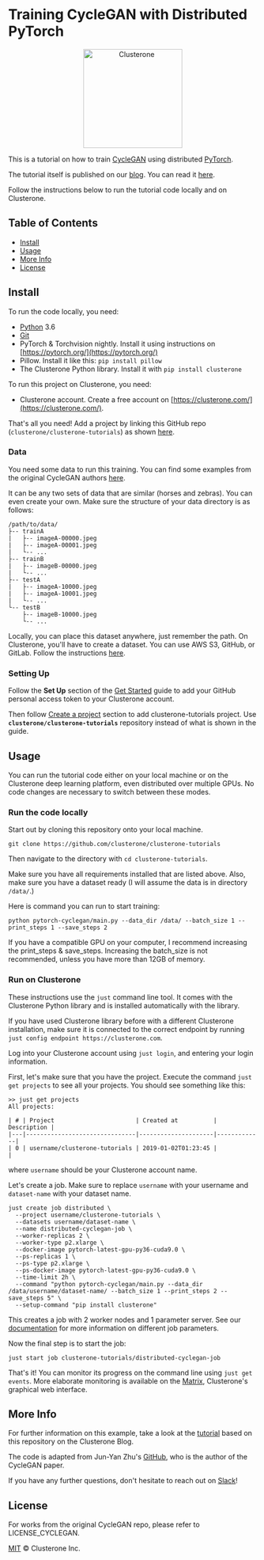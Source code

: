 # Training CycleGAN with Distributed PyTorch

<p align="center">
<img src="../co_logo.png" alt="Clusterone" width="200">
<br>

This is a tutorial on how to train [CycleGAN](https://arxiv.org/abs/1703.10593) using distributed [PyTorch](https://pytorch.org/).

The tutorial itself is published on our [blog](https://clusterone.com/tutorials). You can read it [here](https://clusterone.com/tutorials/pytorch-cyclegan).

Follow the instructions below to run the tutorial code locally and on Clusterone. 

## Table of Contents

- [Install](#install)
- [Usage](#usage)
- [More Info](#more-info)
- [License](#license)

## Install

To run the code locally, you need:

- [Python](https://python.org/) 3.6
- [Git](https://git-scm.com/)
- PyTorch & Torchvision nightly. Install it using instructions on [https://pytorch.org/](https://pytorch.org/)
- Pillow. Install it like this: `pip install pillow`
- The Clusterone Python library. Install it with `pip install clusterone`

To run this project on Clusterone, you need:
- Clusterone account. Create a free account on [https://clusterone.com/](https://clusterone.com/).

That's all you need! Add a project by linking this GitHub repo (`clusterone/clusterone-tutorials`) as shown [here](https://docs.clusterone.com/documentation/projects-on-clusterone/github-projects#create-a-project-using-existing-github-repository).

### Data
You need some data to run this training. You can find some examples from the original CycleGAN authors [here](https://people.eecs.berkeley.edu/~taesung_park/CycleGAN/datasets/).

It can be any two sets of data that are similar (horses and zebras). You can even create your own.
Make sure the structure of your data directory is as follows:
```
/path/to/data/
├-- trainA
|   ├-- imageA-00000.jpeg
|   ├-- imageA-00001.jpeg
|   └-- ...
├-- trainB
|   ├-- imageB-00000.jpeg
|   └-- ...
├-- testA
|   ├-- imageA-10000.jpeg
|   ├-- imageA-10001.jpeg
|   └-- ...
└-- testB
    ├-- imageB-10000.jpeg
    └-- ...

```

Locally, you can place this dataset anywhere, just remember the path.
On Clusterone, you'll have to create a dataset. You can use AWS S3, GitHub, or GitLab. Follow the instructions [here](https://docs.clusterone.com/documentation/data-on-clusterone).

### Setting Up

Follow the **Set Up** section of the [Get Started](https://docs.clusterone.com/get-started#set-up) guide to add your GitHub personal access token to your Clusterone account.

Then follow [Create a project](https://docs.clusterone.com/get-started#create-a-project) section to add clusterone-tutorials project. Use **`clusterone/clusterone-tutorials`** repository instead of what is shown in the guide.

## Usage

You can run the tutorial code either on your local machine or on the Clusterone deep learning platform, even distributed over multiple GPUs. No code changes are necessary to switch between these modes.

### Run the code locally

Start out by cloning this repository onto your local machine. 

```shell
git clone https://github.com/clusterone/clusterone-tutorials
```

Then navigate to the directory with `cd clusterone-tutorials`.

Make sure you have all requirements installed that are listed above. Also, make sure you have a dataset ready (I will assume the data is in directory `/data/`.)

Here is command you can run to start training:
```shell
python pytorch-cyclegan/main.py --data_dir /data/ --batch_size 1 --print_steps 1 --save_steps 2
```
If you have a compatible GPU on your computer, I recommend increasing the print_steps & save_steps. Increasing the batch_size is not recommended, unless you have more than 12GB of memory.

### Run on Clusterone

These instructions use the `just` command line tool. It comes with the Clusterone Python library and is installed automatically with the library.

If you have used Clusterone library before with a different Clusterone installation, make sure it is connected to the correct endpoint by running `just config endpoint https://clusterone.com`.

Log into your Clusterone account using `just login`, and entering your login information.

First, let's make sure that you have the project. Execute the command `just get projects` to see all your projects. You should see something like this:
```shell
>> just get projects
All projects:

| # | Project                       | Created at          | Description |
|---|-------------------------------|---------------------|-------------|
| 0 | username/clusterone-tutorials | 2019-01-02T01:23:45 |             |
```
where `username` should be your Clusterone account name.

Let's create a job. Make sure to replace `username` with your username and `dataset-name` with your dataset name.
```shell
just create job distributed \
  --project username/clusterone-tutorials \
  --datasets username/dataset-name \
  --name distributed-cyclegan-job \
  --worker-replicas 2 \
  --worker-type p2.xlarge \
  --docker-image pytorch-latest-gpu-py36-cuda9.0 \
  --ps-replicas 1 \
  --ps-type p2.xlarge \
  --ps-docker-image pytorch-latest-gpu-py36-cuda9.0 \
  --time-limit 2h \
  --command "python pytorch-cyclegan/main.py --data_dir /data/username/dataset-name/ --batch_size 1 --print_steps 2 --save_steps 5" \
  --setup-command "pip install clusterone"
```

This creates a job with 2 worker nodes and 1 parameter server. See our [documentation](https://docs.clusterone.com/cli-reference-documentation/just-create-job) for more information on different job parameters.

Now the final step is to start the job:

```shell
just start job clusterone-tutorials/distributed-cyclegan-job
```

That's it! You can monitor its progress on the command line using `just get events`. More elaborate monitoring is available on the [Matrix](https://clusterone.com/matrix), Clusterone's graphical web interface.

## More Info

For further information on this example, take a look at the [tutorial](https://clusterone.com/tutorials/pytorch-cyclegan) based on this repository on the Clusterone Blog.

The code is adapted from Jun-Yan Zhu's [GitHub](https://github.com/junyanz/pytorch-CycleGAN-and-pix2pix), who is the author of the CycleGAN paper.

If you have any further questions, don't hesitate to reach out on [Slack](https://bit.ly/2OPc6JH)!

## License
For works from the original CycleGAN repo, please refer to LICENSE_CYCLEGAN.

[MIT](LICENSE) © Clusterone Inc.
